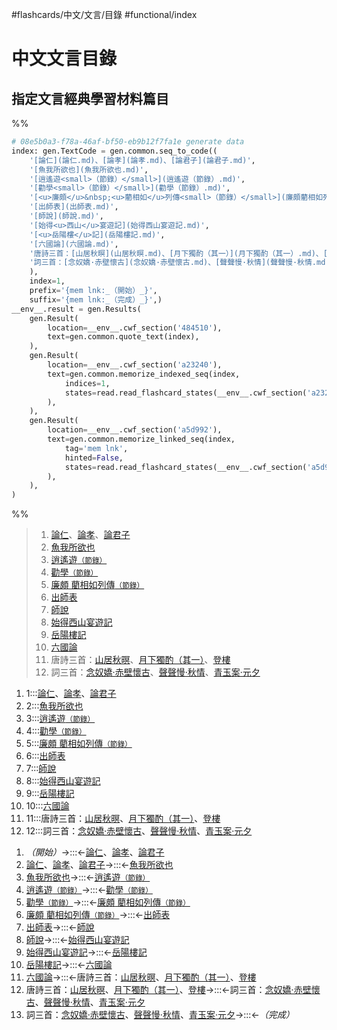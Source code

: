 #flashcards/中文/文言/目錄 #functional/index

# 中文文言目錄

## 指定文言經典學習材料篇目

%%
```Python
# 08e5b0a3-f78a-46af-bf50-eb9b12f7fa1e generate data
index: gen.TextCode = gen.common.seq_to_code((
	'[論仁](論仁.md)、[論孝](論孝.md)、[論君子](論君子.md)',
	'[魚我所欲也](魚我所欲也.md)',
	'[逍遙遊<small>（節錄）</small>](逍遙遊（節錄）.md)',
	'[勸學<small>（節錄）</small>](勸學（節錄）.md)',
	'[<u>廉頗</u>&nbsp;<u>藺相如</u>列傳<small>（節錄）</small>](廉頗藺相如列傳（節錄）.md)',
	'[出師表](出師表.md)',
	'[師說](師說.md)',
	'[始得<u>西山</u>宴遊記](始得西山宴遊記.md)',
	'[<u>岳陽樓</u>記](岳陽樓記.md)',
	'[六國論](六國論.md)',
	'唐詩三首：[山居秋暝](山居秋暝.md)、[月下獨酌（其一）](月下獨酌（其一）.md)、[登樓](登樓.md)',
	'詞三首：[念奴嬌·赤壁懷古](念奴嬌·赤壁懷古.md)、[聲聲慢·秋情](聲聲慢·秋情.md)、[青玉案·元夕](青玉案·元夕.md)',
	),
	index=1,
	prefix='{mem lnk:_（開始）_}',
	suffix='{mem lnk:_（完成）_}',)
__env__.result = gen.Results(
	gen.Result(
		location=__env__.cwf_section('484510'),
		text=gen.common.quote_text(index),
	),
	gen.Result(
		location=__env__.cwf_section('a23240'),
		text=gen.common.memorize_indexed_seq(index,
			indices=1,
			states=read.read_flashcard_states(__env__.cwf_section('a23240')),
		),
	),
	gen.Result(
		location=__env__.cwf_section('a5d992'),
		text=gen.common.memorize_linked_seq(index,
			tag='mem lnk',
			hinted=False,
			states=read.read_flashcard_states(__env__.cwf_section('a5d992')),
		),
	),
)
```
%%

<!--<!--08e5b0a3-f78a-46af-bf50-eb9b12f7fa1e generate section="484510"--><!-- The following content is generated at 2022-11-05T00:24:58.829870+08:00. Any edits will be overridden! -->

> 1. [論仁](論仁.md)、[論孝](論孝.md)、[論君子](論君子.md)
> 2. [魚我所欲也](魚我所欲也.md)
> 3. [逍遙遊<small>（節錄）</small>](逍遙遊（節錄）.md)
> 4. [勸學<small>（節錄）</small>](勸學（節錄）.md)
> 5. [<u>廉頗</u>&nbsp;<u>藺相如</u>列傳<small>（節錄）</small>](廉頗藺相如列傳（節錄）.md)
> 6. [出師表](出師表.md)
> 7. [師說](師說.md)
> 8. [始得<u>西山</u>宴遊記](始得西山宴遊記.md)
> 9. [<u>岳陽樓</u>記](岳陽樓記.md)
> 10. [六國論](六國論.md)
> 11. 唐詩三首：[山居秋暝](山居秋暝.md)、[月下獨酌（其一）](月下獨酌（其一）.md)、[登樓](登樓.md)
> 12. 詞三首：[念奴嬌·赤壁懷古](念奴嬌·赤壁懷古.md)、[聲聲慢·秋情](聲聲慢·秋情.md)、[青玉案·元夕](青玉案·元夕.md)

<!--/08e5b0a3-f78a-46af-bf50-eb9b12f7fa1e-->

<!--08e5b0a3-f78a-46af-bf50-eb9b12f7fa1e generate section="a23240"--><!-- The following content is generated at 2022-11-05T00:24:58.840870+08:00. Any edits will be overridden! -->

1. 1:::[論仁](論仁.md)、[論孝](論孝.md)、[論君子](論君子.md) <!--SR:!2022-12-16,32,270!2022-12-18,35,270-->
2. 2:::[魚我所欲也](魚我所欲也.md) <!--SR:!2022-12-23,39,270!2023-01-29,68,290-->
3. 3:::[逍遙遊<small>（節錄）</small>](逍遙遊（節錄）.md) <!--SR:!2023-01-01,46,270!2022-12-11,27,250-->
4. 4:::[勸學<small>（節錄）</small>](勸學（節錄）.md) <!--SR:!2022-12-19,36,270!2022-12-09,26,250-->
5. 5:::[<u>廉頗</u>&nbsp;<u>藺相如</u>列傳<small>（節錄）</small>](廉頗藺相如列傳（節錄）.md) <!--SR:!2022-12-12,28,250!2023-01-01,46,270-->
6. 6:::[出師表](出師表.md) <!--SR:!2022-12-03,20,230!2022-12-03,11,230-->
7. 7:::[師說](師說.md) <!--SR:!2022-12-17,32,250!2022-12-19,36,270-->
8. 8:::[始得<u>西山</u>宴遊記](始得西山宴遊記.md) <!--SR:!2022-12-15,32,270!2022-12-19,33,250-->
9. 9:::[<u>岳陽樓</u>記](岳陽樓記.md) <!--SR:!2022-12-15,30,250!2022-12-08,25,250-->
10. 10:::[六國論](六國論.md) <!--SR:!2022-12-08,16,230!2022-11-23,19,270-->
11. 11:::唐詩三首：[山居秋暝](山居秋暝.md)、[月下獨酌（其一）](月下獨酌（其一）.md)、[登樓](登樓.md) <!--SR:!2022-12-13,28,250!2022-11-23,19,270-->
12. 12:::詞三首：[念奴嬌·赤壁懷古](念奴嬌·赤壁懷古.md)、[聲聲慢·秋情](聲聲慢·秋情.md)、[青玉案·元夕](青玉案·元夕.md) <!--SR:!2022-11-24,20,270!2022-12-18,35,270-->

<!--/08e5b0a3-f78a-46af-bf50-eb9b12f7fa1e-->

<!--08e5b0a3-f78a-46af-bf50-eb9b12f7fa1e generate section="a5d992"--><!-- The following content is generated at 2022-11-05T00:24:58.862869+08:00. Any edits will be overridden! -->

1. _（開始）_→:::←[論仁](論仁.md)、[論孝](論孝.md)、[論君子](論君子.md) <!--SR:!2022-12-06,23,250!2022-12-19,35,270-->
2. [論仁](論仁.md)、[論孝](論孝.md)、[論君子](論君子.md)→:::←[魚我所欲也](魚我所欲也.md) <!--SR:!2022-12-16,31,250!2022-12-19,36,270-->
3. [魚我所欲也](魚我所欲也.md)→:::←[逍遙遊<small>（節錄）</small>](逍遙遊（節錄）.md) <!--SR:!2022-12-30,44,270!2022-12-02,15,250-->
4. [逍遙遊<small>（節錄）</small>](逍遙遊（節錄）.md)→:::←[勸學<small>（節錄）</small>](勸學（節錄）.md) <!--SR:!2022-12-07,24,250!2022-12-03,15,250-->
5. [勸學<small>（節錄）</small>](勸學（節錄）.md)→:::←[<u>廉頗</u>&nbsp;<u>藺相如</u>列傳<small>（節錄）</small>](廉頗藺相如列傳（節錄）.md) <!--SR:!2022-12-31,45,270!2022-12-17,34,270-->
6. [<u>廉頗</u>&nbsp;<u>藺相如</u>列傳<small>（節錄）</small>](廉頗藺相如列傳（節錄）.md)→:::←[出師表](出師表.md) <!--SR:!2022-12-19,33,250!2022-12-14,29,250-->
7. [出師表](出師表.md)→:::←[師說](師說.md) <!--SR:!2022-12-16,31,250!2022-12-20,34,250-->
8. [師說](師說.md)→:::←[始得<u>西山</u>宴遊記](始得西山宴遊記.md) <!--SR:!2022-12-12,28,250!2022-12-16,33,270-->
9. [始得<u>西山</u>宴遊記](始得西山宴遊記.md)→:::←[<u>岳陽樓</u>記](岳陽樓記.md) <!--SR:!2022-12-17,34,270!2022-12-17,32,250-->
10. [<u>岳陽樓</u>記](岳陽樓記.md)→:::←[六國論](六國論.md) <!--SR:!2022-12-20,34,250!2022-12-31,45,270-->
11. [六國論](六國論.md)→:::←唐詩三首：[山居秋暝](山居秋暝.md)、[月下獨酌（其一）](月下獨酌（其一）.md)、[登樓](登樓.md) <!--SR:!2022-12-14,29,250!2022-11-24,20,270-->
12. 唐詩三首：[山居秋暝](山居秋暝.md)、[月下獨酌（其一）](月下獨酌（其一）.md)、[登樓](登樓.md)→:::←詞三首：[念奴嬌·赤壁懷古](念奴嬌·赤壁懷古.md)、[聲聲慢·秋情](聲聲慢·秋情.md)、[青玉案·元夕](青玉案·元夕.md) <!--SR:!2022-12-14,31,270!2022-12-05,22,250-->
13. 詞三首：[念奴嬌·赤壁懷古](念奴嬌·赤壁懷古.md)、[聲聲慢·秋情](聲聲慢·秋情.md)、[青玉案·元夕](青玉案·元夕.md)→:::←_（完成）_ <!--SR:!2023-01-12,51,270!2022-12-18,35,270-->

<!--/08e5b0a3-f78a-46af-bf50-eb9b12f7fa1e-->
